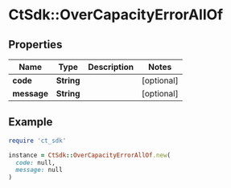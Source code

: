 # CtSdk::OverCapacityErrorAllOf

## Properties

| Name | Type | Description | Notes |
| ---- | ---- | ----------- | ----- |
| **code** | **String** |  | [optional] |
| **message** | **String** |  | [optional] |

## Example

```ruby
require 'ct_sdk'

instance = CtSdk::OverCapacityErrorAllOf.new(
  code: null,
  message: null
)
```

